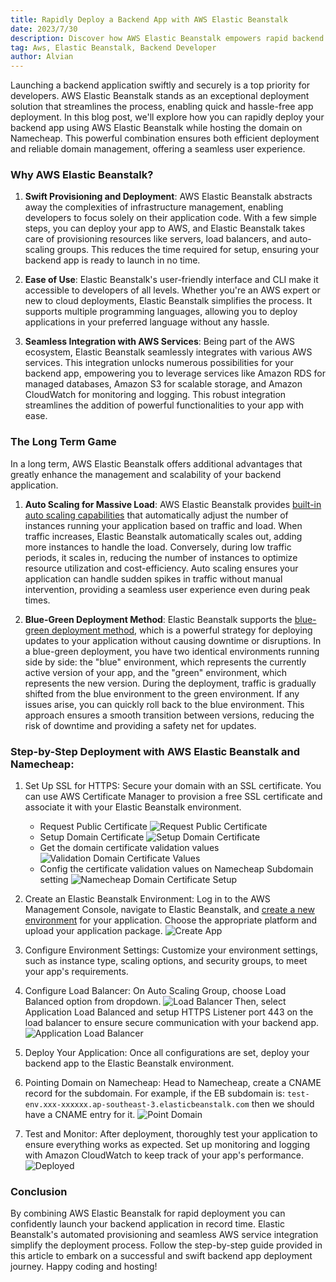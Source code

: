 ```yaml
---
title: Rapidly Deploy a Backend App with AWS Elastic Beanstalk
date: 2023/7/30
description: Discover how AWS Elastic Beanstalk empowers rapid backend app deployment with auto-scaling and a smooth blue-green deployment strategy, coupled with seamless domain management on Namecheap
tag: Aws, Elastic Beanstalk, Backend Developer 
author: Alvian
---
```




Launching a backend application swiftly and securely is a top priority for developers. AWS Elastic Beanstalk stands as an exceptional deployment solution that streamlines the process, enabling quick and hassle-free app deployment. In this blog post, we'll explore how you can rapidly deploy your backend app using AWS Elastic Beanstalk while hosting the domain on Namecheap. This powerful combination ensures both efficient deployment and reliable domain management, offering a seamless user experience.

  

### Why AWS Elastic Beanstalk?

  

1.  **Swift Provisioning and Deployment**: AWS Elastic Beanstalk abstracts away the complexities of infrastructure management, enabling developers to focus solely on their application code. With a few simple steps, you can deploy your app to AWS, and Elastic Beanstalk takes care of provisioning resources like servers, load balancers, and auto-scaling groups. This reduces the time required for setup, ensuring your backend app is ready to launch in no time.

2.  **Ease of Use**: Elastic Beanstalk's user-friendly interface and CLI make it accessible to developers of all levels. Whether you're an AWS expert or new to cloud deployments, Elastic Beanstalk simplifies the process. It supports multiple programming languages, allowing you to deploy applications in your preferred language without any hassle.

3.  **Seamless Integration with AWS Services**: Being part of the AWS ecosystem, Elastic Beanstalk seamlessly integrates with various AWS services. This integration unlocks numerous possibilities for your backend app, empowering you to leverage services like Amazon RDS for managed databases, Amazon S3 for scalable storage, and Amazon CloudWatch for monitoring and logging. This robust integration streamlines the addition of powerful functionalities to your app with ease.

  

### The Long Term Game

In a long term, AWS Elastic Beanstalk offers additional advantages that greatly enhance the management and scalability of your backend application.
  

1.  **Auto Scaling for Massive Load**: AWS Elastic Beanstalk provides [built-in auto scaling capabilities](https://docs.aws.amazon.com/elasticbeanstalk/latest/dg/using-features.managing.as.html) that automatically adjust the number of instances running your application based on traffic and load. When traffic increases, Elastic Beanstalk automatically scales out, adding more instances to handle the load. Conversely, during low traffic periods, it scales in, reducing the number of instances to optimize resource utilization and cost-efficiency. Auto scaling ensures your application can handle sudden spikes in traffic without manual intervention, providing a seamless user experience even during peak times.

2.  **Blue-Green Deployment Method**: Elastic Beanstalk supports the [ blue-green deployment method](https://docs.aws.amazon.com/elasticbeanstalk/latest/dg/using-features.CNAMESwap.html), which is a powerful strategy for deploying updates to your application without causing downtime or disruptions. In a blue-green deployment, you have two identical environments running side by side: the "blue" environment, which represents the currently active version of your app, and the "green" environment, which represents the new version. During the deployment, traffic is gradually shifted from the blue environment to the green environment. If any issues arise, you can quickly roll back to the blue environment. This approach ensures a smooth transition between versions, reducing the risk of downtime and providing a safety net for updates. 

  

### Step-by-Step Deployment with AWS Elastic Beanstalk and Namecheap:
  
 1. Set Up SSL for HTTPS: Secure your domain with an SSL certificate. You can use AWS Certificate Manager to provision a free SSL certificate and associate it with your Elastic Beanstalk environment. 

	 - Request Public Certificate 	![Request Public Certificate](https://storage.alviandk.com/rapidly-deploy-a-backend-app-with-aws-elastic-beanstalk/request-certificate.png)
	 - Setup Domain Certificate ![Setup Domain Certificate](https://storage.alviandk.com/rapidly-deploy-a-backend-app-with-aws-elastic-beanstalk/setup-certificate-domain.png)
	 -  Get the domain certificate validation values ![Validation Domain Certificate Values](https://storage.alviandk.com/rapidly-deploy-a-backend-app-with-aws-elastic-beanstalk/validate-domain-certificate.png)
	 - Config the certificate validation values on Namecheap Subdomain setting ![Namecheap Domain Certificate Setup](https://storage.alviandk.com/rapidly-deploy-a-backend-app-with-aws-elastic-beanstalk/validate-certificate-domain.png)

 2. Create an Elastic Beanstalk Environment: Log in to the AWS Management Console, navigate to Elastic Beanstalk, and [create a new environment](https://docs.aws.amazon.com/elasticbeanstalk/latest/dg/GettingStarted.CreateApp.html) for your application. Choose the appropriate platform and upload your application package. ![Create App](https://storage.alviandk.com/rapidly-deploy-a-backend-app-with-aws-elastic-beanstalk/create-environment.png)

 3. Configure Environment Settings: Customize your environment settings, such as instance type, scaling options, and security groups, to meet your app's requirements.

 4. Configure Load Balancer: On Auto Scaling Group, choose Load Balanced option from dropdown. ![Load Balancer](https://storage.alviandk.com/rapidly-deploy-a-backend-app-with-aws-elastic-beanstalk/load-balancer.png)
 Then, select Application Load Balanced and setup HTTPS Listener  port 443 on the load balancer to ensure secure communication with your backend app. ![Application Load Balancer](https://storage.alviandk.com/rapidly-deploy-a-backend-app-with-aws-elastic-beanstalk/app-load-balancer.png)

 5. Deploy Your Application: Once all configurations are set, deploy your backend app to the Elastic Beanstalk environment.

 6. Pointing Domain on Namecheap: Head to Namecheap, create a CNAME record for the subdomain. For example, if the EB subdomain is: `test-env.xxx-xxxxxx.ap-southeast-3.elasticbeanstalk.com` then we should have a CNAME entry for it. 
![Point Domain](https://storage.alviandk.com/rapidly-deploy-a-backend-app-with-aws-elastic-beanstalk/point-domain.png)

7. Test and Monitor: After deployment, thoroughly test your application to ensure everything works as expected. Set up monitoring and logging with Amazon CloudWatch to keep track of your app's performance. ![Deployed](https://storage.alviandk.com/rapidly-deploy-a-backend-app-with-aws-elastic-beanstalk/deployed.png)

  

### Conclusion

By combining AWS Elastic Beanstalk for rapid deployment you can confidently launch your backend application in record time. Elastic Beanstalk's automated provisioning and seamless AWS service integration simplify the deployment process. Follow the step-by-step guide provided in this article to embark on a successful and swift backend app deployment journey. Happy coding and hosting!